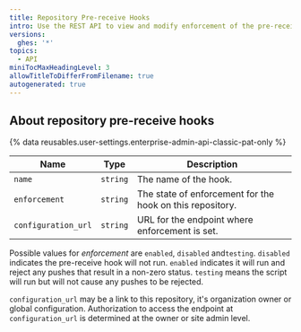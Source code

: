```yaml
---
title: Repository Pre-receive Hooks
intro: Use the REST API to view and modify enforcement of the pre-receive hooks that are available to a repository.
versions:
  ghes: '*'
topics:
  - API
miniTocMaxHeadingLevel: 3
allowTitleToDifferFromFilename: true
autogenerated: true
---
```


## About repository pre-receive hooks

{% data reusables.user-settings.enterprise-admin-api-classic-pat-only %}


| Name                | Type     | Description                                               |
|---------------------|----------|-----------------------------------------------------------|
| `name`              | `string` | The name of the hook.                                     |
| `enforcement`       | `string` | The state of enforcement for the hook on this repository. |
| `configuration_url` | `string` | URL for the endpoint where enforcement is set.            |

Possible values for *enforcement* are `enabled`, `disabled` and`testing`. `disabled` indicates the pre-receive hook will not run. `enabled` indicates it will run and reject any pushes that result in a non-zero status. `testing` means the script will run but will not cause any pushes to be rejected.

`configuration_url` may be a link to this repository, it's organization owner or global configuration. Authorization to access the endpoint at `configuration_url` is determined at the owner or site admin level.


<!-- Content after this section is automatically generated -->
